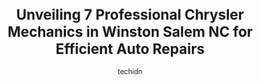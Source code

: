 ---
layout: ampstory
image: https://images.unsplash.com/photo-1639927664632-c080477d9fe5?ixlib=rb-4.0.3&ixid=MnwxMjA3fDB8MHxwaG90by1wYWdlfHx8fGVufDB8fHx8&auto=format&fit=crop&w=640&h=853&q=80
author: techidn
featured: false
description: When it comes to finding reliable automotive experts in Winston Salem NC, USA, look no further than the 7 best Chrysler Mechanic in the area. With their exceptional skills and dedication to 
title: Unveiling 7 Professional Chrysler Mechanics in Winston Salem NC for Efficient Auto Repairs
cover:
   title: Unveiling 7 Professional Chrysler Mechanics in Winston Salem NC for Efficient Auto Repairs
   subtitle: Rickpate
   background: https://images.unsplash.com/photo-1639927664632-c080477d9fe5?ixlib=rb-4.0.3&ixid=MnwxMjA3fDB8MHxwaG90by1wYWdlfHx8fGVufDB8fHx8&auto=format&fit=crop&w=640&h=853&q=80

pages: 
 - layout: thirds
   top: <h1>#1 Whiteheart and Sons Automotive Service Center</h1>
   bottom: "<p>Diagnosed/repaired a major coolant leak and conducted several tests to insure it was fixed.   Much appreciate the services and kind folks that work at Whiteheart.</p>"
   background: https://www.knot35.com/toplist/wp-content/uploads/2023/06/best-chrysler-mechanic-1-in-winston-salem-nc-1685835042.jpeg
   backgroundblur: true
 - layout: thirds
   top: <h1>#2 Haley European Motors</h1>
   bottom: "<p>4021 Brownsboro Rd, Winston-Salem, NC 27106, United States</p>"
   background: https://www.knot35.com/toplist/wp-content/uploads/2023/06/best-chrysler-mechanic-2-in-winston-salem-nc-1685835042.jpeg
   cta:
      link: https://www.knot35.com/toplist/unveiling-7-professional-chrysler-mechanics-in-winston-salem-nc-for-efficient-auto-repairs/
      text: Unveiling 7 Professional Chrysler Mechanics in Winston Salem NC for Efficient Auto Repairs
 - layout: thirds
   top: <h1>#3 Carolina Auto Service</h1>
   bottom: "<p>160 Hanes Mall Cir, Winston-Salem, NC 27103, United States</p>"
   background: https://www.knot35.com/toplist/wp-content/uploads/2023/06/best-chrysler-mechanic-3-in-winston-salem-nc-1685835043.png
   cta:
      link: https://www.knot35.com/toplist/unveiling-7-professional-chrysler-mechanics-in-winston-salem-nc-for-efficient-auto-repairs/
      text: Unveiling 7 Professional Chrysler Mechanics in Winston Salem NC for Efficient Auto Repairs
 - layout: thirds
   top: <h1>#4 J Medic</h1>
   bottom: "<p>108 Back Forty Dr, Winston-Salem, NC 27127, United States</p>"
   background: https://images.unsplash.com/photo-1557672172-298e090bd0f1?ixlib=rb-4.0.3&ixid=MnwxMjA3fDB8MHxwaG90by1wYWdlfHx8fGVufDB8fHx8&auto=format&fit=crop&w=640&h=853&q=80
   cta:
      link: https://www.knot35.com/toplist/unveiling-7-professional-chrysler-mechanics-in-winston-salem-nc-for-efficient-auto-repairs/
      text: Unveiling 7 Professional Chrysler Mechanics in Winston Salem NC for Efficient Auto Repairs
 - layout: thirds
   top: <h1>#5 Charlies Automotive Repair, LLC</h1>
   bottom: "<p>5800 Reynolda Rd, Winston-Salem, NC 27106, United States</p>"
   background: https://images.unsplash.com/photo-1484589065579-248aad0d8b13?ixlib=rb-4.0.3&ixid=MnwxMjA3fDB8MHxwaG90by1wYWdlfHx8fGVufDB8fHx8&auto=format&fit=crop&w=640&h=853&q=80
   cta:
      link: https://www.knot35.com/toplist/unveiling-7-professional-chrysler-mechanics-in-winston-salem-nc-for-efficient-auto-repairs/
      text: Unveiling 7 Professional Chrysler Mechanics in Winston Salem NC for Efficient Auto Repairs
 - layout: thirds
   top: <h1>#6 MLK Automotive</h1>
   bottom: "<p>1720 S Martin Luther King Jr Dr, Winston-Salem, NC 27107, United States</p>"
   background: https://images.unsplash.com/photo-1591393223703-56fe1347ac62?ixlib=rb-4.0.3&ixid=MnwxMjA3fDB8MHxwaG90by1wYWdlfHx8fGVufDB8fHx8&auto=format&fit=crop&w=640&h=853&q=80
   cta:
      link: https://www.knot35.com/toplist/unveiling-7-professional-chrysler-mechanics-in-winston-salem-nc-for-efficient-auto-repairs/
      text: Unveiling 7 Professional Chrysler Mechanics in Winston Salem NC for Efficient Auto Repairs
 - layout: thirds
   top: <h1>#7 Andrews Automotive</h1>
   bottom: "<p>4030 Country Club Rd #3614, Winston-Salem, NC 27104, United States</p>"
   background: https://images.unsplash.com/photo-1618556658017-fd9c732d1360?ixlib=rb-4.0.3&ixid=MnwxMjA3fDB8MHxwaG90by1wYWdlfHx8fGVufDB8fHx8&auto=format&fit=crop&w=640&h=853&q=80
   cta:
      link: https://www.knot35.com/toplist/unveiling-7-professional-chrysler-mechanics-in-winston-salem-nc-for-efficient-auto-repairs/
      text: Unveiling 7 Professional Chrysler Mechanics in Winston Salem NC for Efficient Auto Repairs
 - layout: thirds
   middle: Continue reading...
   background: https://images.unsplash.com/photo-1599422314077-f4dfdaa4cd09?ixlib=rb-4.0.3&ixid=MnwxMjA3fDB8MHxwaG90by1wYWdlfHx8fGVufDB8fHx8&auto=format&fit=crop&w=640&h=853&q=80
   cta:
      link: https://www.knot35.com/toplist/unveiling-7-professional-chrysler-mechanics-in-winston-salem-nc-for-efficient-auto-repairs/
      text: Unveiling 7 Professional Chrysler Mechanics in Winston Salem NC for Efficient Auto Repairs
      
---